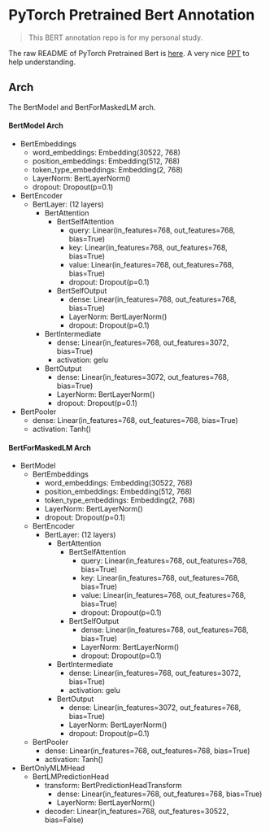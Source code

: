 # PyTorch Pretrained Bert Annotation

> This BERT annotation repo is for my personal study.

The raw README of PyTorch Pretrained Bert is [here](README_bert.md). A very nice [PPT](https://nlp.stanford.edu/seminar/details/lkaiser.pdf) to help understanding.

## Arch

The BertModel and BertForMaskedLM arch.

#### BertModel Arch
   - BertEmbeddings
      - word_embeddings: Embedding(30522, 768)
      - position_embeddings: Embedding(512, 768)
      - token_type_embeddings: Embedding(2, 768)
      - LayerNorm: BertLayerNorm()
      - dropout: Dropout(p=0.1)
   - BertEncoder
      - BertLayer: (12 layers)
         - BertAttention
            - BertSelfAttention
               - query: Linear(in_features=768, out_features=768, bias=True)
               - key: Linear(in_features=768, out_features=768, bias=True)
               - value: Linear(in_features=768, out_features=768, bias=True)
               - dropout: Dropout(p=0.1)
            - BertSelfOutput
               - dense: Linear(in_features=768, out_features=768, bias=True)
               - LayerNorm: BertLayerNorm()
               - dropout: Dropout(p=0.1)
         - BertIntermediate
            - dense: Linear(in_features=768, out_features=3072, bias=True)
            - activation: gelu
         - BertOutput
            - dense: Linear(in_features=3072, out_features=768, bias=True)
            - LayerNorm: BertLayerNorm()
            - dropout: Dropout(p=0.1)
   - BertPooler
      - dense: Linear(in_features=768, out_features=768, bias=True)
      - activation: Tanh()

#### BertForMaskedLM Arch
   - BertModel
      - BertEmbeddings
         - word_embeddings: Embedding(30522, 768)
         - position_embeddings: Embedding(512, 768)
         - token_type_embeddings: Embedding(2, 768)
         - LayerNorm: BertLayerNorm()
         - dropout: Dropout(p=0.1)
      - BertEncoder
         - BertLayer: (12 layers)
            - BertAttention
               - BertSelfAttention
                  - query: Linear(in_features=768, out_features=768, bias=True)
                  - key: Linear(in_features=768, out_features=768, bias=True)
                  - value: Linear(in_features=768, out_features=768, bias=True)
                  - dropout: Dropout(p=0.1)
               - BertSelfOutput
                  - dense: Linear(in_features=768, out_features=768, bias=True)
                  - LayerNorm: BertLayerNorm()
                  - dropout: Dropout(p=0.1)
            - BertIntermediate
               - dense: Linear(in_features=768, out_features=3072, bias=True)
               - activation: gelu
            - BertOutput
               - dense: Linear(in_features=3072, out_features=768, bias=True)
               - LayerNorm: BertLayerNorm()
               - dropout: Dropout(p=0.1)
      - BertPooler
         - dense: Linear(in_features=768, out_features=768, bias=True)
         - activation: Tanh()
   - BertOnlyMLMHead
      - BertLMPredictionHead
         - transform: BertPredictionHeadTransform
            - dense: Linear(in_features=768, out_features=768, bias=True)
            - LayerNorm: BertLayerNorm()
         - decoder: Linear(in_features=768, out_features=30522, bias=False)
